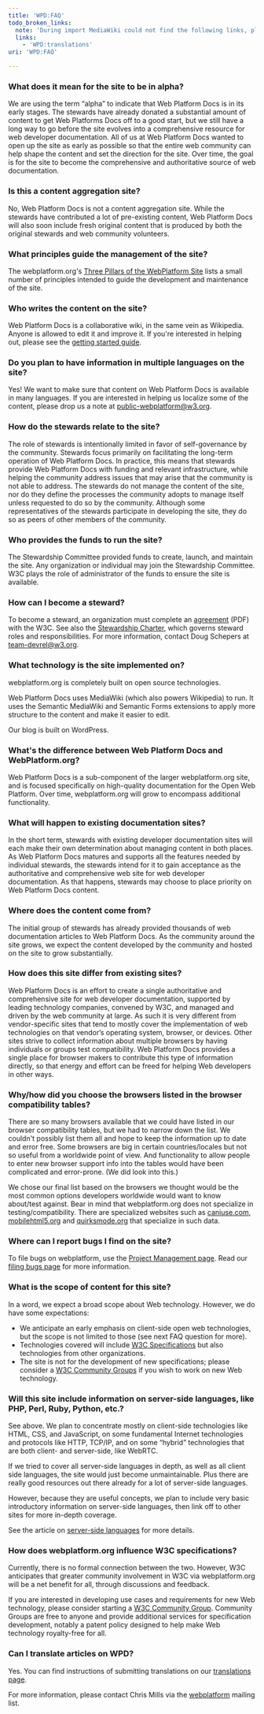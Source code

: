```yaml
---
title: 'WPD:FAQ'
todo_broken_links:
  note: 'During import MediaWiki could not find the following links, please fix and adjust this list.'
  links:
    - 'WPD:translations'
uri: 'WPD:FAQ'

---
```

### What does it mean for the site to be in alpha?

We are using the term “alpha” to indicate that Web Platform Docs is in its early stages. The stewards have already donated a substantial amount of content to get Web Platforms Docs off to a good start, but we still have a long way to go before the site evolves into a comprehensive resource for web developer documentation. All of us at Web Platform Docs wanted to open up the site as early as possible so that the entire web community can help shape the content and set the direction for the site. Over time, the goal is for the site to become the comprehensive and authoritative source of web documentation.

### Is this a content aggregation site?

No, Web Platform Docs is not a content aggregation site. While the stewards have contributed a lot of pre-existing content, Web Platform Docs will also soon include fresh original content that is produced by both the original stewards and web community volunteers.

### What principles guide the management of the site?

The webplatform.org's [Three Pillars of the WebPlatform Site](/WPD:Pillars) lists a small number of principles intended to guide the development and maintenance of the site.

### Who writes the content on the site?

Web Platform Docs is a collaborative wiki, in the same vein as Wikipedia. Anyone is allowed to edit it and improve it. If you're interested in helping out, please see the [getting started guide](/WPD:Getting_Started).

### Do you plan to have information in multiple languages on the site?

Yes! We want to make sure that content on Web Platform Docs is available in many languages. If you are interested in helping us localize some of the content, please drop us a note at <public-webplatform@w3.org>.

### How do the stewards relate to the site?

The role of stewards is intentionally limited in favor of self-governance by the community. Stewards focus primarily on facilitating the long-term operation of Web Platform Docs. In practice, this means that stewards provide Web Platform Docs with funding and relevant infrastructure, while helping the community address issues that may arise that the community is not able to address. The stewards do not manage the content of the site, nor do they define the processes the community adopts to manage itself unless requested to do so by the community. Although some representatives of the stewards participate in developing the site, they do so as peers of other members of the community.

### Who provides the funds to run the site?

The Stewardship Committee provided funds to create, launch, and maintain the site. Any organization or individual may join the Stewardship Committee. W3C plays the role of administrator of the funds to ensure the site is available.

### How can I become a steward?

To become a steward, an organization must complete an [agreement](https://www.w3.org/Consortium/Legal/2012/08-WebPlatformDocsStewardshipAgreement-1.pdf) (PDF) with the W3C. See also the [Stewardship Charter](http://docs.webplatform.org/wiki/WPD:Stewardship_Committee_Charter), which governs steward roles and responsibilities. For more information, contact Doug Schepers at <team-devrel@w3.org>.

### What technology is the site implemented on?

webplatform.org is completely built on open source technologies.

Web Platform Docs uses MediaWiki (which also powers Wikipedia) to run. It uses the Semantic MediaWiki and Semantic Forms extensions to apply more structure to the content and make it easier to edit.

Our blog is built on WordPress.

### What's the difference between Web Platform Docs and WebPlatform.org?

Web Platform Docs is a sub-component of the larger webplatform.org site, and is focused specifically on high-quality documentation for the Open Web Platform. Over time, webplatform.org will grow to encompass additional functionality.

### What will happen to existing documentation sites?

In the short term, stewards with existing developer documentation sites will each make their own determination about managing content in both places. As Web Platform Docs matures and supports all the features needed by individual stewards, the stewards intend for it to gain acceptance as the authoritative and comprehensive web site for web developer documentation. As that happens, stewards may choose to place priority on Web Platform Docs content.

### Where does the content come from?

The initial group of stewards has already provided thousands of web documentation articles to Web Platform Docs. As the community around the site grows, we expect the content developed by the community and hosted on the site to grow substantially.

### How does this site differ from existing sites?

Web Platform Docs is an effort to create a single authoritative and comprehensive site for web developer documentation, supported by leading technology companies, convened by W3C, and managed and driven by the web community at large. As such it is very different from vendor-specific sites that tend to mostly cover the implementation of web technologies on that vendor’s operating system, browser, or devices. Other sites strive to collect information about multiple browsers by having individuals or groups test compatibility. Web Platform Docs provides a single place for browser makers to contribute this type of information directly, so that energy and effort can be freed for helping Web developers in other ways.

### Why/how did you choose the browsers listed in the browser compatibility tables?

There are so many browsers available that we could have listed in our browser compatibility tables, but we had to narrow down the list. We couldn't possibly list them all and hope to keep the information up to date and error free. Some browsers are big in certain countries/locales but not so useful from a worldwide point of view. And functionality to allow people to enter new browser support info into the tables would have been complicated and error-prone. (We did look into this.)

We chose our final list based on the browsers we thought would be the most common options developers worldwide would want to know about/test against. Bear in mind that webplatform.org does not specialize in testing/compatibility. There are specialized websites such as [caniuse.com](http://caniuse.com), [mobilehtml5.org](http://mobilehtml5.org/) and [quirksmode.org](http://www.quirksmode.org/compatibility.html) that specialize in such data.

### Where can I report bugs I find on the site?

To file bugs on webplatform, use the [Project Management page](http://project.webplatform.org). Read our [filing bugs page](http://docs.webplatform.org/wiki/WPD:Filing_Bugs) for more information.

### What is the scope of content for this site?

In a word, we expect a broad scope about Web technology. However, we do have some expectations:

-   We anticipate an early emphasis on client-side open web technologies, but the scope is not limited to those (see next FAQ question for more).
-   Technologies covered will include [W3C Specifications](http://www.w3.org/TR/) but also technologies from other organizations.
-   The site is not for the development of new specifications; please consider a [W3C Community Groups](http://www.w3.org/community/) if you wish to work on new Web technology.

### Will this site include information on server-side languages, like PHP, Perl, Ruby, Python, etc.?

See above. We plan to concentrate mostly on client-side technologies like HTML, CSS, and JavaScript, on some fundamental Internet technologies and protocols like HTTP, TCP/IP, and on some “hybrid” technologies that are both client- and server-side, like WebRTC.

If we tried to cover all server-side languages in depth, as well as all client side languages, the site would just become unmaintainable. Plus there are really good resources out there already for a lot of server-side languages.

However, because they are useful concepts, we plan to include very basic introductory information on server-side languages, then link off to other sites for more in-depth coverage.

See the article on [server-side languages](/server-side_languages) for more details.

### How does webplatform.org influence W3C specifications?

Currently, there is no formal connection between the two. However, W3C anticipates that greater community involvement in W3C via webplatform.org will be a net benefit for all, through discussions and feedback.

If you are interested in developing use cases and requirements for new Web technology, please consider starting a [W3C Community Group](http://www.w3.org/community/). Community Groups are free to anyone and provide additional services for specification development, notably a patent policy designed to help make Web technology royalty-free for all.

### Can I translate articles on WPD?

Yes. You can find instructions of submitting translations on our [translations page](/w/index.php?title=WPD:translations&action=edit&redlink=1).

For more information, please contact Chris Mills via the [webplatform](http://lists.w3.org/Archives/Public/public-webplatform/) mailing list.
